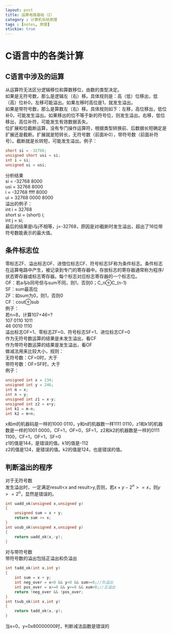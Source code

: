```yaml
---
layout: post
title: 运算电路基础（2）
category : 计算机系统原理
tags : [notes, 原理]
stickie: true
---
```



C语言中的各类计算
===

C语言中涉及的运算
---
从运算符无法区分逻辑移位和算数移位，由数的类型决定。  
如果是无符号数，那么是逻辑左（右）移。具体规则是：高（低）位移出，低（高）位补0，左移可能溢出。如果左移时高位是1，就发生溢出。  
如果是带符号数，那么是算数左（右）移。具体规则如下：左移，高位移出，低位补0，可能发生溢出。如果移出的位不等于新的符号位，则发生溢出。右移，低位移出，高位补符，可能发生有效数据丢失。  
位扩展和位截断运算，没有专门操作运算符，根据类型转换前、后数据长短确定是扩展还是截断。扩展就是短转长，无符号数（前面补0），带符号数（前面补符号）。截断就是长转短，可能发生溢出。例子：

```c
short si = -32768;
unsigned short usi = si;
int i = si;
unsigned ui = usi;
```
分析结果  
si = -32768  8000  
usi = 32768  8000  
i = -32768  ffff 8000  
ui = 32768  0000 8000  
溢出的例子：  
int i = 32768  
short si = (short) i;  
int j = si;  
最后的结果是i与j不相等，j=-32768，原因是对i截断时发生溢出，超出了16位带符号数能表示的最大值。

条件标志位
---
零标志ZF、溢出标志OF、进借位标志CF、符号标志SF称为条件标志。条件标志在运算电路中产生，被记录到专门的寄存器中。存放标志的寄存器通常称为程序/状态寄存器或标志寄存器。每个标志对应标志寄存器的一个标志位。  
OF：若a与b同号但与sum不同，则1，否则0；C_n⊕C_(n-1)  
SF：sum最高位  
ZF：如sum为0，则1，否则0  
CF：cout⊕sub  
例子：  
若n=8，计算107+46=?  
107    0110 1011  
46     0010 1110  
溢出标志OF=1、零标志ZF=0、符号标志SF=1、进位标志CF=0  
作为无符号数运算的结果是未发生溢出，看CF  
作为带符号数运算的结果是发生溢出，看OF  
做减法用来比较大小，规则：  
无符号数：CF=0时，大于  
带符号数：OF=SF时，大于  
例子：

```c
unsigned int x = 134;
unsigned int y = 246;
int m = x;
int n = y;
unsigned int z1 = x-y;
unsigned int z2 = x+y;
int k1 = m-n;
int k2 = m+n;
```
x和m的机器码是一样的1000 0110，y和n的机器数一样1111 0110，z1和k1的机器数是一样的1001 0000，CF=1，OF=0，SF=1，z2和k2的机器数是一样的0111 1100，CF=1，OF=1，SF=0  
z1的值是144，是错误的值。k1的值是-112  
z2的值是124，是错误的值。k2的值是124，也是错误的值。  

判断溢出的程序
---
对于无符号数  
发生溢出时，一定满足result&lt;x  and  result&gt;y,否则，若$x+y-2^n>=x$，则$y>=2^n$，显然是错误的。

```c
int uadd_ok(unsigned x,unsigned y)
{
	unsigned sum = x + y;
	return sum >= x;
}
int usub_ok(unsigned x,unsigned y)
{
	return uadd_ok(x,-y);
}
```
对与带符号数  
带符号数的溢出包括正溢出和负溢出

```c
int tadd_ok(int x,int y)
{
	int sum = x + y;
	int neg_over = x<0 && y<0 && sum>=0;//负溢出
	int pos_over = x>=0 && y>=0 && xum<0;//正溢出
	return !neg_over && !pos_over;
}
int tsub_ok(int x,int y)
{
	return tadd_ok(x,-y);
}
```
当x=0，y=0x80000000时，判断减法函数是错误的

